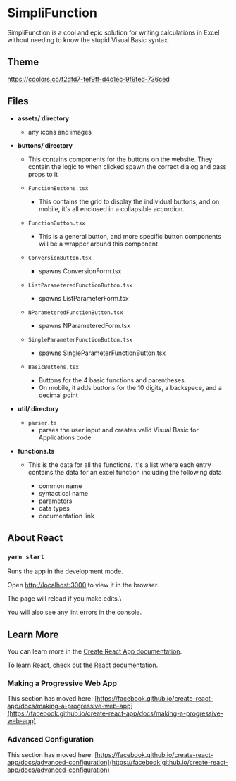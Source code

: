 
# SimpliFunction  

SimpliFunction is a cool and epic solution for writing calculations in Excel without needing to know the stupid Visual Basic syntax.

## Theme

https://coolors.co/f2dfd7-fef9ff-d4c1ec-9f9fed-736ced

## Files

- **assets/ directory**
	- any icons and images

- **buttons/ directory**
	- This contains components for the buttons on the website. They contain the logic to when clicked spawn the correct dialog and pass props to it

	- `FunctionButtons.tsx`
		- This contains the grid to display the individual buttons, and on mobile, it's all enclosed in a collapsible accordion.

	- `FunctionButton.tsx`
		- This is a general button, and more specific button components will be a wrapper around this component

	- `ConversionButton.tsx`
		- spawns ConversionForm.tsx

	- `ListParameteredFunctionButton.tsx`
		- spawns ListParameterForm.tsx

	- `NParameteredFunctionButton.tsx`

		- spawns NParameteredForm.tsx

	- `SingleParameterFunctionButton.tsx`
		- spawns SingleParameterFunctionButton.tsx
		
	- `BasicButtons.tsx`
		- Buttons for the 4 basic functions and parentheses.
		- On mobile, it adds buttons for the 10 digits, a backspace, and a decimal point
- **util/ directory**
	- `parser.ts`
		- parses the user input and creates valid Visual Basic for Applications code

- **functions.ts**

	- This is the data for all the functions. It's a list where each entry contains the data for an excel function including the following data

		- common name
		- syntactical name
		- parameters
		- data types
		- documentation link

## About React

### `yarn start`
  

Runs the app in the development mode.


Open [http://localhost:3000](http://localhost:3000) to view it in the browser.

The page will reload if you make edits.\

You will also see any lint errors in the console.

## Learn More

You can learn more in the [Create React App documentation](https://facebook.github.io/create-react-app/docs/getting-started).

To learn React, check out the [React documentation](https://reactjs.org/).

### Making a Progressive Web App

This section has moved here: [https://facebook.github.io/create-react-app/docs/making-a-progressive-web-app](https://facebook.github.io/create-react-app/docs/making-a-progressive-web-app)

### Advanced Configuration

This section has moved here: [https://facebook.github.io/create-react-app/docs/advanced-configuration](https://facebook.github.io/create-react-app/docs/advanced-configuration)
